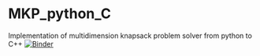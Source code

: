 # MKP_python_C
Implementation of multidimension knapsack problem solver from python to C++
[![Binder](https://mybinder.org/badge_logo.svg)](https://mybinder.org/v2/gh/iakrevetkho/MKP_python_C.git/master)
